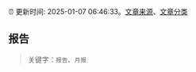 :alarm_clock: 更新时间: 2025-01-07 06:46:33。[文章来源](/README.md)、[文章分类](/TAGS.md)

## 报告


> 关键字：`报告`、`月报`



